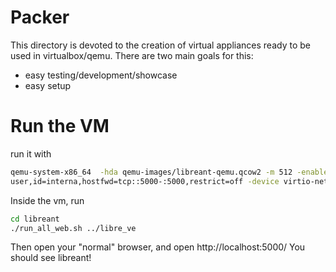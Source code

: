 Packer
===========

This directory is devoted to the creation of virtual appliances ready to be used in virtualbox/qemu.
There are two main goals for this:
* easy testing/development/showcase
* easy setup


Run the VM
==========
run it with

```sh
qemu-system-x86_64  -hda qemu-images/libreant-qemu.qcow2 -m 512 -enable-kvm -netdev
user,id=interna,hostfwd=tcp::5000-:5000,restrict=off -device virtio-net-pci,netdev=interna -smp cpus=2
```

Inside the vm, run

```sh
cd libreant
./run_all_web.sh ../libre_ve
```

Then open your "normal" browser, and open http://localhost:5000/
You should see libreant!
